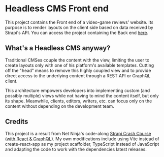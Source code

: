 # Headless CMS Front end

This project contains the Front end of a video-game reviews' website. Its
purpose is to render layouts on the client side based on data received by
Strapi's API. You can access the project containing the Back end
[here](https://github.com/rudah-amaral/Headless-CMS-Back-end).

## What's a Headless CMS anyway?

Traditional CMSes couple the content with the view, limiting the user to create
layouts only with one of his platform's available templates. Cutting off the
"head" means to remove this highly coupled view and to provide direct access
to the underlying content through a REST API or GraphQL client.

This architecture empowers developers into implementing custom (and possibly
multiple) views while not having to mind the content itself, but only its shape.
Meanwhile, clients, editors, writers, etc. can focus only on the
content without depending on the development team.

## Credits

This project is a result from Net Ninja's code-along
[Strapi Crash Course (with React & GraphQL)](https://www.youtube.com/playlist?list=PL4cUxeGkcC9h6OY8_8Oq6JerWqsKdAPxn).
My own modifications include using Vite instead of create-react-app as my
project scaffolder, TypeScript instead of JavaScript and adapting the code to
work with the dependencies latest releases.
